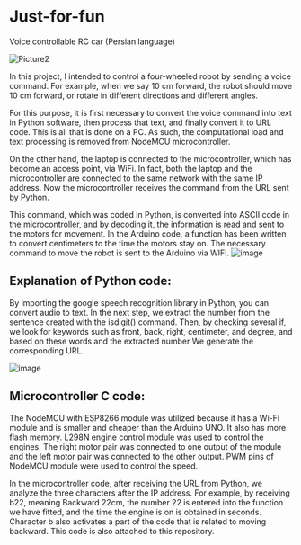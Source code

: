 # Just-for-fun
Voice controllable RC car (Persian language)

![Picture2](https://user-images.githubusercontent.com/57262710/218384855-5a8bb12d-b11a-45dd-a1ec-0ed307ca0668.png)

In this project, I intended to control a four-wheeled robot by sending a voice command. For example, when we say 10 cm forward, the robot should move 10 cm forward, or rotate in different directions and different angles. 

For this purpose, it is first necessary to convert the voice command into text in Python software, then process that text, and finally convert it to URL code. This is all that is done on a PC. As such, the computational load and text processing is removed from NodeMCU microcontroller.

On the other hand, the laptop is connected to the microcontroller, which has become an access point, via WiFi. In fact, both the laptop and the microcontroller are connected to the same network with the same IP address. Now the microcontroller receives the command from the URL sent by Python.

This command, which was coded in Python, is converted into ASCII code in the microcontroller, and by decoding it, the information is read and sent to the motors for movement. In the Arduino code, a function has been written to convert centimeters to the time the motors stay on. The necessary command to move the robot is sent to the Arduino via WIFI.
![image](https://user-images.githubusercontent.com/57262710/218384266-cc590b8a-f3ff-404d-98b3-c9d2c7032a2b.png)

## Explanation of Python code:
By importing the google speech recognition library in Python, you can convert audio to text. In the next step, we extract the number from the sentence created with the isdigit() command. Then, by checking several if, we look for keywords such as front, back, right, centimeter, and degree, and based on these words and the extracted number We generate the corresponding URL.

![image](https://user-images.githubusercontent.com/57262710/218384207-84d87240-af07-4044-90b8-14fd91f2bcec.png)


## Microcontroller C code:
The NodeMCU with ESP8266 module was utilized because it has a Wi-Fi module and is smaller and cheaper than the Arduino UNO. It also has more flash memory. L298N engine control module was used to control the engines. The right motor pair was connected to one output of the module and the left motor pair was connected to the other output. PWM pins of NodeMCU module were used to control the speed.

In the microcontroller code, after receiving the URL from Python, we analyze the three characters after the IP address. For example, by receiving b22, meaning Backward 22cm, the number 22 is entered into the function we have fitted, and the time the engine is on is obtained in seconds. Character b also activates a part of the code that is related to moving backward. This code is also attached to this repository.
